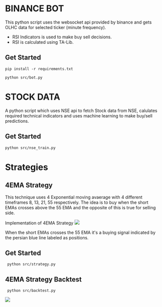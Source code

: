 # BINANCE BOT

This python script uses the websocket api provided by binance and gets OLHC data for selected ticker (minute frequency).

* RSI Indicators is used to make buy sell decisions.
* RSI is calculated using TA-Lib.

## Get Started
```pip install -r requirements.txt```

 ```python src/bot.py```

# 

# STOCK DATA

A python script which uses NSE api to fetch Stock data from NSE, calulates required technical indicators and uses machine learning to make buy/sell predictions.

## Get Started
```python src/nse_train.py```

#
# Strategies

##  4EMA Strategy

 This technique uses 4 Exponential moving avaerage with 4 different timeframes 8, 13, 21, 55 respectively. The idea is to buy when the short EMAs crosses above the 55 EMA and the opposite of this is true for selling  side.

Implementation of 4EMA Strategy
<img src='images/4EMA.png'>

When the short EMAs crosses the 55 EMA it's a buying signal indicated by the persian blue line labeled as positions.

## Get Started

``` python src/strategy.py```

## 4EMA Strategy Backtest

``` python src/backtest.py```

<img src='images/4EMA_backtest.png'>